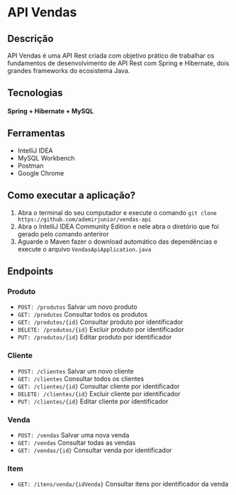 # API Vendas

## Descrição
API Vendas é uma API Rest criada com objetivo prático de trabalhar os fundamentos de desenvolvimento de API Rest
com Spring e Hibernate, dois grandes frameworks do ecosistema Java.

## Tecnologias
#### Spring + Hibernate + MySQL

## Ferramentas
* IntelliJ IDEA
* MySQL Workbench
* Postman
* Google Chrome

## Como executar a aplicação?
1. Abra o terminal do seu computador e execute o comando `git clone https://github.com/ademirjunior/vendas-api`
2. Abra o IntelliJ IDEA Community Edition e nele abra o diretório que foi gerado pelo comando anteriror
3. Aguarde o Maven fazer o download automático das dependências e execute o arquivo `VendasApiApplication.java`

## Endpoints

### Produto
* `POST: /produtos` Salvar um novo produto
* `GET: /produtos` Consultar todos os produtos
* `GET: /produtos/{id}` Consultar produto por identificador
* `DELETE: /produtos/{id}` Excluir produto por identificador
* `PUT: /produtos/{id}` Editar produto por identificador

### Cliente
* `POST: /clientes` Salvar um novo cliente
* `GET: /clientes` Consultar todos os clientes
* `GET: /clientes/{id}` Consultar cliente por identificador
* `DELETE: /clientes/{id}` Excluir cliente por identificador
* `PUT: /clientes/{id}` Editar cliente por identificador

### Venda
* `POST: /vendas` Salvar uma nova venda
* `GET: /vendas` Consultar todas as vendas
* `GET: /vendas/{id}` Consultar venda por identificador



### Item
* `GET: /itens/venda/{idVenda}` Consultar itens por identificador da venda
